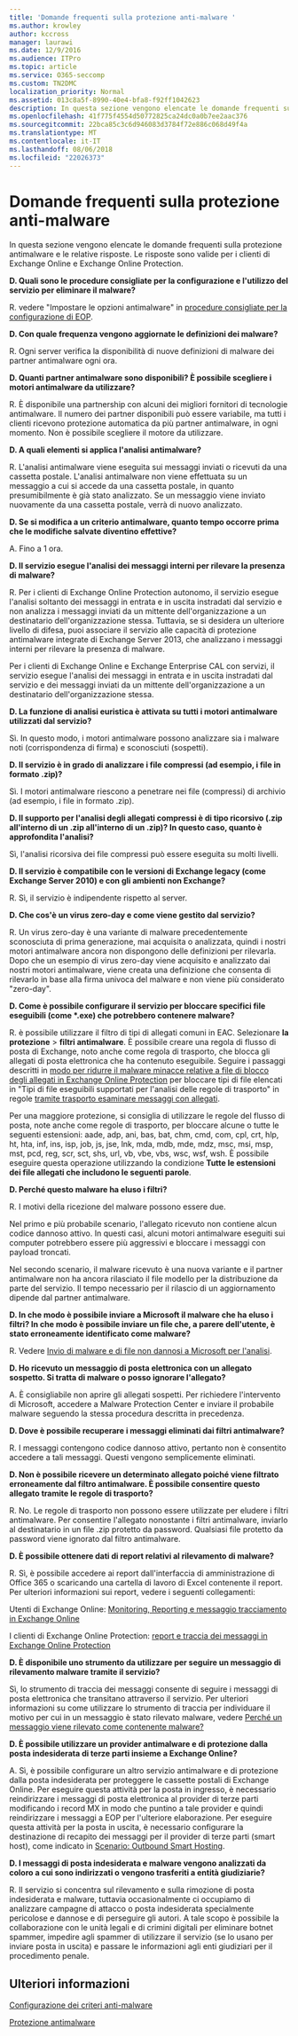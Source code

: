 ```yaml
---
title: 'Domande frequenti sulla protezione anti-malware '
ms.author: krowley
author: kccross
manager: laurawi
ms.date: 12/9/2016
ms.audience: ITPro
ms.topic: article
ms.service: O365-seccomp
ms.custom: TN2DMC
localization_priority: Normal
ms.assetid: 013c8a5f-8990-40e4-bfa8-f92ff1042623
description: In questa sezione vengono elencate le domande frequenti sulla protezione antimalware e le relative risposte. Le risposte sono valide per i clienti di Exchange Online e Exchange Online Protection.
ms.openlocfilehash: 41f775f4554d50772825ca24dc0a0b7ee2aac376
ms.sourcegitcommit: 22bca85c3c6d946083d3784f72e886c068d49f4a
ms.translationtype: MT
ms.contentlocale: it-IT
ms.lasthandoff: 08/06/2018
ms.locfileid: "22026373"
---
```

# <a name="anti-malware-protection-faq"></a>Domande frequenti sulla protezione anti-malware 

In questa sezione vengono elencate le domande frequenti sulla protezione antimalware e le relative risposte. Le risposte sono valide per i clienti di Exchange Online e Exchange Online Protection.
  
 **D. Quali sono le procedure consigliate per la configurazione e l'utilizzo del servizio per eliminare il malware?**
  
R. vedere "Impostare le opzioni antimalware" in [procedure consigliate per la configurazione di EOP](eop/best-practices-for-configuring-eop.md).
  
 **D. Con quale frequenza vengono aggiornate le definizioni dei malware?**
  
R. Ogni server verifica la disponibilità di nuove definizioni di malware dei partner antimalware ogni ora.
  
 **D. Quanti partner antimalware sono disponibili? È possibile scegliere i motori antimalware da utilizzare?**
  
R. È disponibile una partnership con alcuni dei migliori fornitori di tecnologie antimalware. Il numero dei partner disponibili può essere variabile, ma tutti i clienti ricevono protezione automatica da più partner antimalware, in ogni momento. Non è possibile scegliere il motore da utilizzare.
  
 **D. A quali elementi si applica l'analisi antimalware?**
  
R. L'analisi antimalware viene eseguita sui messaggi inviati o ricevuti da una cassetta postale. L'analisi antimalware non viene effettuata su un messaggio a cui si accede da una cassetta postale, in quanto presumibilmente è già stato analizzato. Se un messaggio viene inviato nuovamente da una cassetta postale, verrà di nuovo analizzato.
  
 **D. Se si modifica a un criterio antimalware, quanto tempo occorre prima che le modifiche salvate diventino effettive?**
  
A. Fino a 1 ora.
  
 **D. Il servizio esegue l'analisi dei messaggi interni per rilevare la presenza di malware?**
  
R. Per i clienti di Exchange Online Protection autonomo, il servizio esegue l'analisi soltanto dei messaggi in entrata e in uscita instradati dal servizio e non analizza i messaggi inviati da un mittente dell'organizzazione a un destinatario dell'organizzazione stessa. Tuttavia, se si desidera un ulteriore livello di difesa, puoi associare il servizio alle capacità di protezione antimalware integrate di Exchange Server 2013, che analizzano i messaggi interni per rilevare la presenza di malware.
  
Per i clienti di Exchange Online e Exchange Enterprise CAL con servizi, il servizio esegue l'analisi dei messaggi in entrata e in uscita instradati dal servizio e dei messaggi inviati da un mittente dell'organizzazione a un destinatario dell'organizzazione stessa. 
  
 **D. La funzione di analisi euristica è attivata su tutti i motori antimalware utilizzati dal servizio?**
  
Sì. In questo modo, i motori antimalware possono analizzare sia i malware noti (corrispondenza di firma) e sconosciuti (sospetti).
  
 **D. Il servizio è in grado di analizzare i file compressi (ad esempio, i file in formato .zip)?**
  
Sì. I motori antimalware riescono a penetrare nei file (compressi) di archivio (ad esempio, i file in formato .zip).
  
 **D. Il supporto per l'analisi degli allegati compressi è di tipo ricorsivo (.zip all'interno di un .zip all'interno di un .zip)? In questo caso, quanto è approfondita l'analisi?**
  
Sì, l'analisi ricorsiva dei file compressi può essere eseguita su molti livelli.
  
 **D. Il servizio è compatibile con le versioni di Exchange legacy (come Exchange Server 2010) e con gli ambienti non Exchange?**
  
R. Sì, il servizio è indipendente rispetto al server.
  
 **D. Che cos'è un virus zero-day e come viene gestito dal servizio?**
  
R. Un virus zero-day è una variante di malware precedentemente sconosciuta di prima generazione, mai acquisita o analizzata, quindi i nostri motori antimalware ancora non dispongono delle definizioni per rilevarla. Dopo che un esempio di virus zero-day viene acquisito e analizzato dai nostri motori antimalware, viene creata una definizione che consenta di rilevarlo in base alla firma univoca del malware e non viene più considerato "zero-day".
  
 **D. Come è possibile configurare il servizio per bloccare specifici file eseguibili (come \*.exe) che potrebbero contenere malware?**
  
R. è possibile utilizzare il filtro di tipi di allegati comuni in EAC. Selezionare **la protezione** \> **filtri antimalware**. È possibile creare una regola di flusso di posta di Exchange, noto anche come regola di trasporto, che blocca gli allegati di posta elettronica che ha contenuto eseguibile. Seguire i passaggi descritti in [modo per ridurre il malware minacce relative a file di blocco degli allegati in Exchange Online Protection](https://support.microsoft.com/kb/2959596) per bloccare tipi di file elencati in "Tipi di file eseguibili supportati per l'analisi delle regole di trasporto" in regole [tramite trasporto esaminare messaggi con allegati](http://technet.microsoft.com/library/874d1c78-a8ec-4938-b388-d3208c2fa971.aspx).
  
Per una maggiore protezione, si consiglia di utilizzare le regole del flusso di posta, note anche come regole di trasporto, per bloccare alcune o tutte le seguenti estensioni: aade, adp, ani, bas, bat, chm, cmd, com, cpl, crt, hlp, ht, hta, inf, ins, isp, job, js, jse, lnk, mda, mdb, mde, mdz, msc, msi, msp, mst, pcd, reg, scr, sct, shs, url, vb, vbe, vbs, wsc, wsf, wsh. È possibile eseguire questa operazione utilizzando la condizione **Tutte le estensioni dei file allegati che includono le seguenti parole**. 
  
 **D. Perché questo malware ha eluso i filtri?**
  
R. I motivi della ricezione del malware possono essere due.
  
Nel primo e più probabile scenario, l'allegato ricevuto non contiene alcun codice dannoso attivo. In questi casi, alcuni motori antimalware eseguiti sui computer potrebbero essere più aggressivi e bloccare i messaggi con payload troncati.
  
Nel secondo scenario, il malware ricevuto è una nuova variante e il partner antimalware non ha ancora rilasciato il file modello per la distribuzione da parte del servizio. Il tempo necessario per il rilascio di un aggiornamento dipende dal partner antimalware.
  
 **D. In che modo è possibile inviare a Microsoft il malware che ha eluso i filtri? In che modo è possibile inviare un file che, a parere dell'utente, è stato erroneamente identificato come malware?**
  
R. Vedere [Invio di malware e di file non dannosi a Microsoft per l'analisi](submitting-malware-and-non-malware-to-microsoft-for-analysis.md).
  
 **D. Ho ricevuto un messaggio di posta elettronica con un allegato sospetto. Si tratta di malware o posso ignorare l'allegato?**
  
A. È consigliabile non aprire gli allegati sospetti. Per richiedere l'intervento di Microsoft, accedere a Malware Protection Center e inviare il probabile malware seguendo la stessa procedura descritta in precedenza.
  
 **D. Dove è possibile recuperare i messaggi eliminati dai filtri antimalware?**
  
R. I messaggi contengono codice dannoso attivo, pertanto non è consentito accedere a tali messaggi. Questi vengono semplicemente eliminati.
  
 **D. Non è possibile ricevere un determinato allegato poiché viene filtrato erroneamente dal filtro antimalware. È possibile consentire questo allegato tramite le regole di trasporto?**
  
R. No. Le regole di trasporto non possono essere utilizzate per eludere i filtri antimalware. Per consentire l'allegato nonostante i filtri antimalware, inviarlo al destinatario in un file .zip protetto da password. Qualsiasi file protetto da password viene ignorato dal filtro antimalware.
  
 **D. È possibile ottenere dati di report relativi al rilevamento di malware?**
  
R. Sì, è possibile accedere ai report dall'interfaccia di amministrazione di Office 365 o scaricando una cartella di lavoro di Excel contenente il report. Per ulteriori informazioni sui report, vedere i seguenti collegamenti: 
  
Utenti di Exchange Online: [Monitoring, Reporting e messaggio tracciamento in Exchange Online](http://technet.microsoft.com/library/87bdeeae-bd80-4a3b-95c5-62fbaf97c2e8.aspx)
  
I clienti di Exchange Online Protection: [report e traccia dei messaggi in Exchange Online Protection](eop/reporting-and-message-trace-in-exchange-online-protection.md)
  
 **D. È disponibile uno strumento da utilizzare per seguire un messaggio di rilevamento malware tramite il servizio?**
  
Sì, lo strumento di traccia dei messaggi consente di seguire i messaggi di posta elettronica che transitano attraverso il servizio. Per ulteriori informazioni su come utilizzare lo strumento di traccia per individuare il motivo per cui in un messaggio è stato rilevato malware, vedere [Perché un messaggio viene rilevato come contenente malware?](http://technet.microsoft.com/library/aa49e3f9-a5b1-4410-aac2-ddbbf3f5bfb2.aspx#BKMB_Whywasamessagedetectedtocontainmalware)
  
 **D. È possibile utilizzare un provider antimalware e di protezione dalla posta indesiderata di terze parti insieme a Exchange Online?**
  
A. Sì, è possibile configurare un altro servizio antimalware e di protezione dalla posta indesiderata per proteggere le cassette postali di Exchange Online. Per eseguire questa attività per la posta in ingresso, è necessario reindirizzare i messaggi di posta elettronica al provider di terze parti modificando i record MX in modo che puntino a tale provider e quindi reindirizzare i messaggi a EOP per l'ulteriore elaborazione. Per eseguire questa attività per la posta in uscita, è necessario configurare la destinazione di recapito dei messaggi per il provider di terze parti (smart host), come indicato in [Scenario: Outbound Smart Hosting](http://technet.microsoft.com/library/431b3f02-4efd-4bd3-94e7-eecd03f8ef5e.aspx).
  
 **D. I messaggi di posta indesiderata e malware vengono analizzati da coloro a cui sono indirizzati o vengono trasferiti a entità giudiziarie?**
  
R. Il servizio si concentra sul rilevamento e sulla rimozione di posta indesiderata e malware, tuttavia occasionalmente ci occupiamo di analizzare campagne di attacco o posta indesiderata specialmente pericolose e dannose e di perseguire gli autori. A tale scopo è possibile la collaborazione con le unità legali e di crimini digitali per eliminare botnet spammer, impedire agli spammer di utilizzare il servizio (se lo usano per inviare posta in uscita) e passare le informazioni agli enti giudiziari per il procedimento penale.
  
## <a name="for-more-information"></a>Ulteriori informazioni

[Configurazione dei criteri anti-malware](configure-anti-malware-policies.md)
  
[Protezione antimalware](anti-malware-protection.md)
  


